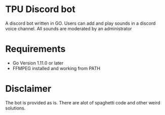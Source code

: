 # TPU Discord bot
A discord bot written in GO. Users can add and play sounds in a discord voice channel. All sounds are moderated by an administrator

# Requirements
* Go Version 1.11.0 or later
* FFMPEG installed and working from PATH

# Disclaimer
The bot is provided as is. There are alot of spaghetti code and other weird solutions.